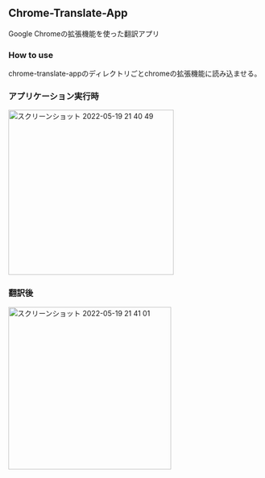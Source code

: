 ## Chrome-Translate-App
Google Chromeの拡張機能を使った翻訳アプリ

### How to use
chrome-translate-appのディレクトリごとchromeの拡張機能に読み込ませる。

### アプリケーション実行時
<img width="328" alt="スクリーンショット 2022-05-19 21 40 49" src="https://user-images.githubusercontent.com/88258873/169295903-b0b8d8e6-0e98-4479-b5ee-79200cabde0a.png">

### 翻訳後
<img width="323" alt="スクリーンショット 2022-05-19 21 41 01" src="https://user-images.githubusercontent.com/88258873/169295913-ba0671b6-9e80-4f96-a1ba-45b2f6157f6d.png">

